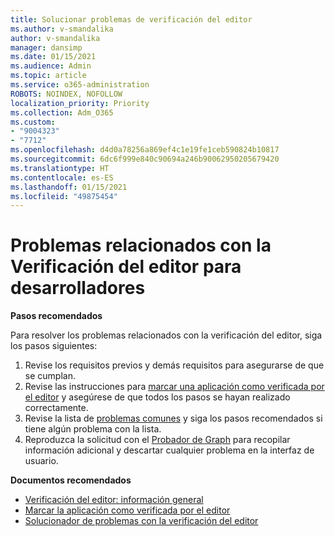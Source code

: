 ```yaml
---
title: Solucionar problemas de verificación del editor
ms.author: v-smandalika
author: v-smandalika
manager: dansimp
ms.date: 01/15/2021
ms.audience: Admin
ms.topic: article
ms.service: o365-administration
ROBOTS: NOINDEX, NOFOLLOW
localization_priority: Priority
ms.collection: Adm_O365
ms.custom:
- "9004323"
- "7712"
ms.openlocfilehash: d4d0a78256a869ef4c1e19fe1ceb590824b10817
ms.sourcegitcommit: 6dc6f999e840c90694a246b90062950205679420
ms.translationtype: HT
ms.contentlocale: es-ES
ms.lasthandoff: 01/15/2021
ms.locfileid: "49875454"
---
```

# <a name="issues-related-to-publisher-verification-for-developers"></a>Problemas relacionados con la Verificación del editor para desarrolladores

**Pasos recomendados** 

Para resolver los problemas relacionados con la verificación del editor, siga los pasos siguientes:

1. Revise los requisitos previos y demás requisitos para asegurarse de que se cumplan.
2. Revise las instrucciones para [marcar una aplicación como verificada por el editor](https://docs.microsoft.com/azure/active-directory/develop/mark-app-as-publisher-verified) y asegúrese de que todos los pasos se hayan realizado correctamente.
3. Revise la lista de [problemas comunes](https://docs.microsoft.com/azure/active-directory/develop/troubleshoot-publisher-verification#common-issues) y siga los pasos recomendados si tiene algún problema con la lista.
4. Reproduzca la solicitud con el [Probador de Graph](https://docs.microsoft.com/azure/active-directory/develop/troubleshoot-publisher-verification#making-microsoft-graph-api-calls) para recopilar información adicional y descartar cualquier problema en la interfaz de usuario.

**Documentos recomendados**

- [Verificación del editor: información general](https://docs.microsoft.com/azure/active-directory/develop/publisher-verification-overview) 
- [Marcar la aplicación como verificada por el editor](https://docs.microsoft.com/azure/active-directory/develop/mark-app-as-publisher-verified) 
- [Solucionador de problemas con la verificación del editor](https://docs.microsoft.com/azure/active-directory/develop/troubleshoot-publisher-verification)

